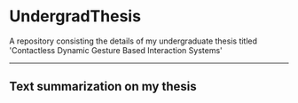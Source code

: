 # UndergradThesis
A repository consisting the details of my undergraduate thesis titled 'Contactless Dynamic Gesture Based Interaction Systems'

_________
Text summarization on my thesis
---
